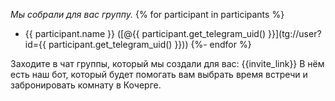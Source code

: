 *Мы собрали для вас группу.*
{% for participant in participants %}
 - {{ participant.name }} ([@{{ participant.get_telegram_uid() }}](tg://user?id={{ participant.get_telegram_uid() }}))
{%- endfor %}

Заходите в чат группы, который мы создали для вас: {{invite_link}}
В нём есть наш бот, который будет помогать вам выбрать время встречи и забронировать комнату в Кочерге.
